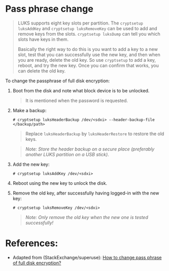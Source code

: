 # Pass phrase change

> LUKS supports eight key slots per partition.  The `cryptsetup luksAddKey` and `cryptsetup luksRemoveKey` can be used to add and remove keys from the slots.  `cryptsetup luksDump` can tell you which slots have keys in them.
>
> Basically the right way to do this is you want to add a key to a new slot, test that you can successfully use the new key, and then when you are ready, delete the old key. So use `cryptsetup` to add a key, reboot, and try the new key.  Once you can confirm that works, you can delete the old key.

To change the passphrase of full disk encryption:

1. Boot from the disk and note what block device is to be unlocked.

	> It is mentioned when the password is requested.

3. Make a backup:

	```
	# cryptsetup luksHeaderBackup /dev/<sdxi> --header-backup-file </backup/path>
	```

	> Replace `luksHeaderBackup` by `luksHeaderRestore` to restore the old keys.

	> _Note: Store the header backup on a secure place (preferably another LUKS partition on a USB stick)_.

4. Add the new key:

	```
	# cryptsetup luksAddKey /dev/<sdxi>
	```

5. Reboot using the new key to unlock the disk.

6. Remove the old key, after successfully having logged-in with the new key:

	```
	# cryptsetup luksRemoveKey /dev/<sdxi>
	```

	> _Note: Only remove the old key when the new one is tested successfully!_

# References:

- Adapted from (StackExchange/superuse): [How to change pass phrase of full disk encryption?][1]


<!-- REFERENCES -->

[1]:https://superuser.com/questions/431820/how-to-change-pass-phrase-of-full-disk-encryption/431832#431832
